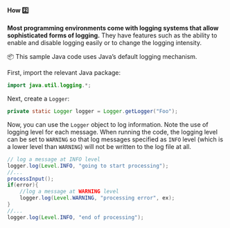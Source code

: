 <link rel="stylesheet" href="{{baseUrl}}/css/textbook.css">

<div class="website-content">

<div id="title">

#### How :two:

</div>

<div id="body">

**Most programming environments come with logging systems that allow sophisticated forms of logging.** They have features such as the ability to enable and disable logging easily or to change the logging <tooltip content="how much information to record">intensity</tooltip>.

<tip-box>

:package: This sample Java code uses Java’s default logging mechanism. 

First, import the relevant Java package:
```java
import java.util.logging.*;
```

Next, create a `Logger`:
```java
private static Logger logger = Logger.getLogger("Foo");
```

Now, you can use the `Logger` object to log information. Note the use of <popover content="`INFO`, `WARNING` etc.">logging level</popover>  for each message. When running the code, the logging level can be set to `WARNING` so that log messages specified as `INFO` level (which is a lower level than `WARNING`) will not be written to the log file at all.

```java
// log a message at INFO level
logger.log(Level.INFO, "going to start processing");
//...
processInput();
if(error){
    //log a message at WARNING level
    logger.log(Level.WARNING, "processing error", ex);
}
//...
logger.log(Level.INFO, "end of processing");
```
</tip-box>

</div>

<div id="extras">
  <include src="resources.md" />
</div>

</div>
